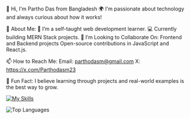 👋 Hi, I'm Partho Das from Bangladesh
🌍 I'm passionate about technology and always curious about how it works!

🚀 About Me:
🔭 I’m a self-taught web development learner.
💻 Currently building MERN Stack projects.
🤝 I’m Looking to Collaborate On:
Frontend and Backend projects
Open-source contributions in JavaScript and React.js.

📫 How to Reach Me:
Email: parthodasm@gmail.com
X: https://x.com/Parthodasm23

🧩 Fun Fact:
I believe learning through projects and real-world examples is the best way to grow.

[![My Skills](https://skillicons.dev/icons?i=html,css,js,react,nodejs,mongodb)](https://skillicons.dev)
 
![Top Languages](https://github-readme-stats.vercel.app/api/top-langs/?username=parthodas23&layout=compact&theme=dark)
